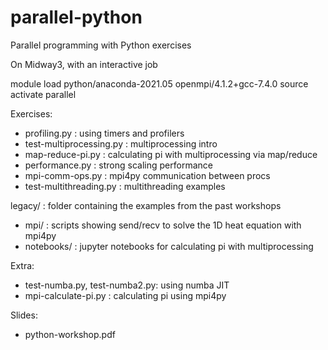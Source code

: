 # parallel-python
Parallel programming with Python exercises

On Midway3, with an interactive job

  module load python/anaconda-2021.05 openmpi/4.1.2+gcc-7.4.0
  source activate parallel

Exercises:

* profiling.py             : using timers and profilers
* test-multiprocessing.py  : multiprocessing intro
* map-reduce-pi.py         : calculating pi with multiprocessing via map/reduce
* performance.py           : strong scaling performance
* mpi-comm-ops.py          : mpi4py communication between procs
* test-multithreading.py   : multithreading examples

legacy/                    : folder containing the examples from the past workshops
  - mpi/                   : scripts showing send/recv to solve the 1D heat equation with mpi4py
  - notebooks/             : jupyter notebooks for calculating pi with multiprocessing

Extra:
* test-numba.py, test-numba2.py: using numba JIT
* mpi-calculate-pi.py      : calculating pi using mpi4py

Slides:
* python-workshop.pdf
